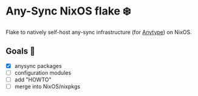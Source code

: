 # Any-Sync NixOS flake ❄️

Flake to natively self-host any-sync infrastructure 
(for [Anytype](https://anytype.io)) on NixOS.

## Goals 📝

- [X] anysync packages
- [ ] configuration modules
- [ ] add "HOWTO"
- [ ] merge into NixOS/nixpkgs